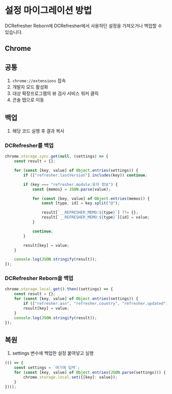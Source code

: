 # 설정 마이그레이션 방법

DCRefresher Reborn에 DCRefresher에서 사용하던 설정을 가져오거나 백업할 수 있습니다.

## Chrome

## 공통

1. ```chrome://extensions``` 접속
2. 개발자 모드 활성화
3. 대상 확장프로그램의 뷰 검사 서비스 워커 클릭
4. 콘솔 탭으로 이동

## 백업

1. 해당 코드 실행 후 결과 복사

### DCRefresher를 백업

```js
chrome.storage.sync.get(null, (settings) => {
    const result = {};

    for (const [key, value] of Object.entries(settings)) {
        if (["refresher.lastVersion"].includes(key)) continue;

        if (key === "refresher.module:유저 정보") {
            const {memos} = JSON.parse(value);

            for (const [key, value] of Object.entries(memos)) {
                const [type, id] = key.split("@");

                result[`__REFRESHER_MEMO:${type}`] ??= {};
                result[`__REFRESHER_MEMO:${type}`][id] = value;
            }

            continue;
        }

        result[key] = value;
    }

    console.log(JSON.stringify(result));
});
```

### DCRefresher Reborn을 백업

```js
chrome.storage.local.get().then((settings) => {
    const result = {};
    for (const [key, value] of Object.entries(settings)) {
        if (["refresher.asn", "refresher.country", "refresher.updated"].includes(key)) continue;
        result[key] = value;
    }
    console.log(JSON.stringify(result));
});
```

## 복원

1. settings 변수에 백업한 설정 붙여넣고 실행

```js
(() => {
    const settings = `여기에 입력`;
    for (const [key, value] of Object.entries(JSON.parse(settings))) {
        chrome.storage.local.set({[key]: value});
    }
})();
```
